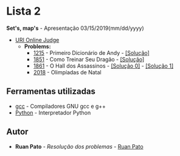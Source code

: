 # Lista 2

**Set's, map's** - Apresentação 03/15/2019(mm/dd/yyyy)
* [URI Online Judge](https://www.urionlinejudge.com.br)
  * **Problems:**
    * [1215](https://www.urionlinejudge.com.br/judge/pt/problems/view/1215) - Primeiro Dicionário de Andy - [[Solução]](https://github.com/ruanpato/uffs/blob/master/GEX634_Topicos_Especiais_em_Computacao_XII_2019_1/2Lista/1215uri.cpp)
    * [1851](https://www.urionlinejudge.com.br/judge/pt/problems/view/1851) - Como Treinar Seu Dragão - [[Solução]](https://github.com/ruanpato/uffs/blob/master/GEX634_Topicos_Especiais_em_Computacao_XII_2019_1/2Lista/1851uri.cpp)
    * [1861](https://www.urionlinejudge.com.br/judge/pt/problems/view/1861) - O Hall dos Assassinos - [[Solução 0]](https://github.com/ruanpato/uffs/blob/master/GEX634_Topicos_Especiais_em_Computacao_XII_2019_1/2Lista/1861uri.cpp) - [[Solução 1]](https://github.com/ruanpato/uffs/blob/master/GEX634_Topicos_Especiais_em_Computacao_XII_2019_1/2Lista/1861.cpp)
    * [2018](https://www.urionlinejudge.com.br/judge/pt/problems/view/2018) - Olimpíadas de Natal
    
## Ferramentas utilizadas

* [gcc](https://gcc.gnu.org/) - Compiladores GNU gcc e g++ 
* [Python](https://www.python.org/) - Interpretador Python

## Autor

* **Ruan Pato** - *Resolução dos problemas* - [Ruan Pato](https://github.com/ruanpato)